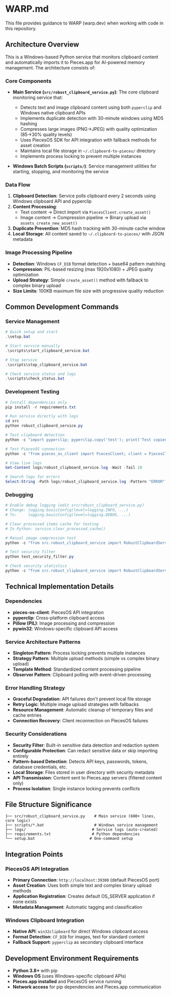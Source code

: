 # WARP.md

This file provides guidance to WARP (warp.dev) when working with code in this repository.

## Architecture Overview

This is a Windows-based Python service that monitors clipboard content and automatically imports it to Pieces.app for AI-powered memory management. The architecture consists of:

### Core Components
- **Main Service (`src/robust_clipboard_service.py`)**: The core clipboard monitoring service that:
  - Detects text and image clipboard content using both `pyperclip` and Windows native clipboard APIs
  - Implements duplicate detection with 30-minute windows using MD5 hashing
  - Compresses large images (PNG→JPEG) with quality optimization (85→30% quality levels)
  - Uses PiecesOS SDK for API integration with fallback methods for asset creation
  - Maintains local file storage in `~/.clipboard-to-pieces/` directory
  - Implements process locking to prevent multiple instances

- **Windows Batch Scripts (`scripts/`)**: Service management utilities for starting, stopping, and monitoring the service

### Data Flow
1. **Clipboard Detection**: Service polls clipboard every 2 seconds using Windows clipboard API and pyperclip
2. **Content Processing**: 
   - Text content → Direct import via `PiecesClient.create_asset()` 
   - Image content → Compression pipeline → Binary upload via `assets_create_new_asset()`
3. **Duplicate Prevention**: MD5 hash tracking with 30-minute cache window
4. **Local Storage**: All content saved to `~/.clipboard-to-pieces/` with JSON metadata

### Image Processing Pipeline
- **Detection**: Windows `CF_DIB` format detection + base64 pattern matching
- **Compression**: PIL-based resizing (max 1920x1080) + JPEG quality optimization
- **Upload Strategy**: Simple `create_asset()` method with fallback to complex binary upload
- **Size Limits**: 100KB maximum file size with progressive quality reduction

## Common Development Commands

### Service Management
```powershell
# Quick setup and start
.\setup.bat

# Start service manually
.\scripts\start_clipboard_service.bat

# Stop service
.\scripts\stop_clipboard_service.bat

# Check service status and logs
.\scripts\check_status.bat
```

### Development Testing
```powershell
# Install dependencies only
pip install -r requirements.txt

# Run service directly with logs
cd src
python robust_clipboard_service.py

# Test clipboard detection
python -c "import pyperclip; pyperclip.copy('test'); print('Test copied')"

# Test PiecesOS connection
python -c "from pieces_os_client import PiecesClient; client = PiecesClient(); print('Connected')"

# View live logs
Get-Content logs/robust_clipboard_service.log -Wait -Tail 10

# Search logs for errors
Select-String -Path logs/robust_clipboard_service.log -Pattern "ERROR"
```

### Debugging
```powershell
# Enable debug logging (edit src/robust_clipboard_service.py)
# Change: logging.basicConfig(level=logging.INFO, ...)
# To:     logging.basicConfig(level=logging.DEBUG, ...)

# Clear processed items cache for testing
# In Python: service.clear_processed_cache()

# Manual image compression test
python -c "from src.robust_clipboard_service import RobustClipboardService; s=RobustClipboardService(); print(s.compress_image('test.png'))"

# Test security filter
python test_security_filter.py

# Check security statistics
python -c "from src.robust_clipboard_service import RobustClipboardService; s=RobustClipboardService(); print(s.get_security_statistics())"
```

## Technical Implementation Details

### Dependencies
- **pieces-os-client**: PiecesOS API integration
- **pyperclip**: Cross-platform clipboard access
- **Pillow (PIL)**: Image processing and compression
- **pywin32**: Windows-specific clipboard API access

### Service Architecture Patterns
- **Singleton Pattern**: Process locking prevents multiple instances
- **Strategy Pattern**: Multiple upload methods (simple vs complex binary upload)
- **Template Method**: Standardized content processing pipeline
- **Observer Pattern**: Clipboard polling with event-driven processing

### Error Handling Strategy
- **Graceful Degradation**: API failures don't prevent local file storage
- **Retry Logic**: Multiple image upload strategies with fallbacks  
- **Resource Management**: Automatic cleanup of temporary files and cache entries
- **Connection Recovery**: Client reconnection on PiecesOS failures

### Security Considerations
- **Security Filter**: Built-in sensitive data detection and redaction system
- **Configurable Protection**: Can redact sensitive data or skip importing entirely
- **Pattern-based Detection**: Detects API keys, passwords, tokens, database credentials, etc.
- **Local Storage**: Files stored in user directory with security metadata
- **API Transmission**: Content sent to Pieces.app servers (filtered content only)
- **Process Isolation**: Single instance locking prevents conflicts

## File Structure Significance
```
├── src/robust_clipboard_service.py    # Main service (600+ lines, core logic)
├── scripts/*.bat                      # Windows service management 
├── logs/                             # Service logs (auto-created)
├── requirements.txt                  # Python dependencies
└── setup.bat                        # One-command setup
```

## Integration Points

### PiecesOS API Integration
- **Primary Connection**: `http://localhost:39300` (default PiecesOS port)
- **Asset Creation**: Uses both simple text and complex binary upload methods
- **Application Registration**: Creates default OS_SERVER application if none exists
- **Metadata Management**: Automatic tagging and classification

### Windows Clipboard Integration  
- **Native API**: `win32clipboard` for direct Windows clipboard access
- **Format Detection**: `CF_DIB` for images, text for standard content
- **Fallback Support**: `pyperclip` as secondary clipboard interface

## Development Environment Requirements
- **Python 3.8+** with pip
- **Windows OS** (uses Windows-specific clipboard APIs)
- **Pieces.app installed** and PiecesOS service running
- **Network access** for pip dependencies and Pieces.app communication